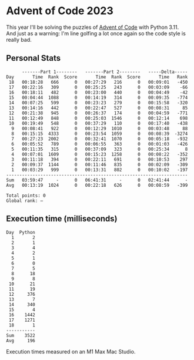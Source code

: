 # Advent of Code 2023

This year I'll be solving the puzzles of [Advent of Code](https://adventofcode.com/2023) with Python 3.11.  
And just as a warning: I'm line golfing a lot once again so the code style is really bad.  

## Personal Stats
```
      -------Part 1--------   -------Part 2--------   -----Delta-----
Day       Time  Rank  Score       Time  Rank  Score       Time   Rank
 18   00:18:28   666      0   00:27:29   216      0   00:09:01   -450
 17   00:22:16   309      0   00:25:25   243      0   00:03:09    -66
 16   00:18:11   482      0   00:23:00   440      0   00:04:49    -42
 15   00:04:44  1088      0   00:14:19   314      0   00:09:35   -774
 14   00:07:25   599      0   00:23:23   279      0   00:15:58   -320
 13   00:14:16   442      0   00:22:47   527      0   00:08:31     85
 12   00:21:38   945      0   00:26:37   174      0   00:04:59   -771
 11   00:12:49   848      0   00:25:03  1546      0   00:12:14    698
 10   00:19:49   548      0   00:37:29   110      0   00:17:40   -438
  9   00:08:41   922      0   00:12:29  1010      0   00:03:48     88
  8   00:15:15  4333      0   00:23:54  1059      0   00:08:39  -3274
  7   00:27:23  2002      0   00:32:41  1070      0   00:05:18   -932
  6   00:05:52   789      0   00:06:55   363      0   00:01:03   -426
  5   00:11:35   315      0   00:37:09   323      0   00:25:34      8
  4   00:07:01  1609      0   00:15:23  1258      0   00:08:22   -352
  3   00:11:18   394      0   00:22:11   691      0   00:10:53    297
  2   00:09:37  1144      0   00:11:46   835      0   00:02:09   -309
  1   00:03:29   999      0   00:13:31   802      0   00:10:02   -197
---------------------------------------------------------------------
Sum   03:59:47     -      0   06:41:31     -      0   02:41:44      -
Avg   00:13:19  1024      0   00:22:18   626      0   00:08:59   -399

Total points: 0
Global rank: –
```

## Execution time (milliseconds)
```
Day  Python
  1       2
  2       1
  3       4
  4       2
  5       1
  6       0
  7       5
  8      18
  9       8
 10      21
 11      19
 12     376
 13       7
 14     340
 15       4
 16    1442
 17    1271
 18       1
-----------
Sum    3522
Avg     196
```

Execution times measured on an M1 Max Mac Studio.
